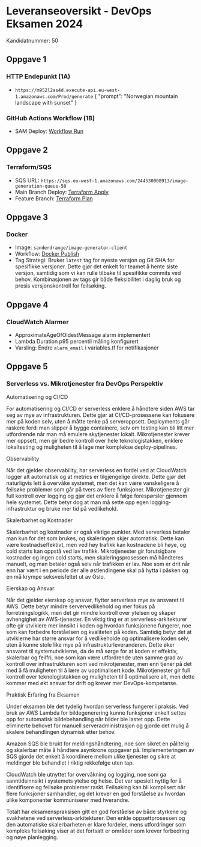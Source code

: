 # Leveranseoversikt - DevOps Eksamen 2024
Kandidatnummer: 50

## Oppgave 1
### HTTP Endepunkt (1A)
- `https://m952l2as4d.execute-api.eu-west-1.amazonaws.com/Prod/generate`
{ "prompt": "Norwegian mountain landscape with sunset" }

### GitHub Actions Workflow (1B)
- SAM Deploy: [Workflow Run](https://github.com/Sander-Drange/devops-exam-ai-travel-app/actions/runs/11843710491)

## Oppgave 2
### Terraform/SQS
- SQS URL: `https://sqs.eu-west-1.amazonaws.com/244530008913/image-generation-queue-50`
- Main Branch Deploy: [Terraform Apply](https://github.com/Sander-Drange/devops-exam-ai-travel-app/actions/runs/11936335818)
- Feature Branch: [Terraform Plan](https://github.com/Sander-Drange/devops-exam-ai-travel-app/actions/runs/11914390470)

## Oppgave 3
### Docker
- Image: `sanderdrange/image-generator-client`
- Workflow: [Docker Publish](https://github.com/Sander-Drange/devops-exam-ai-travel-app/actions/runs/11936539593)
- Tag Strategi: Bruker `latest` tag for nyeste versjon og Git SHA for spesifikke versjoner. Dette gjør det enkelt for teamet å hente siste versjon, samtidig som vi kan rulle tilbake til spesifikke commits ved behov. Kombinasjonen av tags gir både fleksibilitet i daglig bruk og presis versjonskontroll for feilsøking.

## Oppgave 4
### CloudWatch Alarmer
- ApproximateAgeOfOldestMessage alarm implementert
- Lambda Duration p95 percentil måling konfigurert
- Varsling: Endre `alarm_email` i variables.tf for notifikasjoner

## Oppgave 5 
### Serverless vs. Mikrotjenester fra DevOps Perspektiv

Automatisering og CI/CD

For automatisering og CI/CD er serverless enklere å håndtere siden AWS tar seg av mye av infrastrukturen. Dette gjør at CI/CD-prosessene kan fokusere mer på koden selv, uten å måtte tenke på serveroppsett. 
Deployments går raskere fordi man slipper å bygge containere, selv om testing kan bli litt mer utfordrende når man må emulere skytjenester lokalt. 
Mikrotjenester krever mer oppsett, men gir bedre kontroll over hele teknologistakken, enklere lokaltesting og muligheten til å lage mer komplekse deploy-pipelines.

Observability

Når det gjelder observability, har serverless en fordel ved at CloudWatch logger alt automatisk og at metrics er tilgjengelige direkte. 
Dette gjør det naturligvis lett å overvåke systemet, men det kan være vanskeligere å feilsøke problemer som går på tvers av flere funksjoner. 
Mikrotjenester gir full kontroll over logging og gjør det enklere å følge forespørsler gjennom hele systemet. Dette betyr dog at man må sette opp egen logging-infrastruktur og bruke mer tid på vedlikehold.

Skalerbarhet og Kostnader

Skalerbarhet og kostnader er også viktige punkter. Med serverless betaler man kun for det som brukes, og skaleringen skjer automatisk. 
Dette kan være kostnadseffektivt, men ved høy trafikk kan kostnadene bli høye, og cold starts kan oppstå ved lav trafikk. 
Mikrotjenester gir forutsigbare kostnader og ingen cold starts, men skaleringsprosessen må håndteres manuelt, og man betaler også selv når trafikken er lav. Noe som er drit når enn har vært i en periode der alle østlendingene skal på hytta i påsken og en må krympe seksveisfeltet ut av Oslo.

Eierskap og Ansvar

Når det gjelder eierskap og ansvar, flytter serverless mye av ansvaret til AWS. 
Dette betyr mindre servervedlikehold og mer fokus på forretningslogikk, men det gir mindre kontroll over ytelsen og skaper avhengighet av AWS-tjenester. 
En viktig ting er at serverless-arkitekturer ofte gir utviklere mer innsikt i koden og hvordan funksjonene fungerer, noe som kan forbedre forståelsen og kvaliteten på koden. 
Samtidig betyr det at utviklerne har større ansvar for å vedlikeholde og optimalisere koden selv, uten å kunne stole like mye på infrastrukturleverandøren. 
Dette øker ansvaret til systemutviklerne, da de må sørge for at koden er effektiv, skalerbar og feilfri, noe som kan være utfordrende uten samme grad av kontroll over infrastrukturen som ved mikrotjenester, men enn tjener på det med å få muligheten til å lære av uoptimalisert kode. 
Mikrotjenester gir full kontroll over teknologistakken og muligheten til å optimalisere alt, men dette kommer med økt ansvar for drift og krever mer DevOps-kompetanse.

Praktisk Erfaring fra Eksamen

Under eksamen ble det tydelig hvordan serverless fungerer i praksis. 
Ved bruk av AWS Lambda for bildegenerering kunne funksjoner enkelt settes opp for automatisk bildebehandling når bilder ble lastet opp. 
Dette eliminerte behovet for manuell serveradministrasjon og gjorde det mulig å skalere behandlingen dynamisk etter behov.

Amazon SQS ble brukt for meldingshåndtering, noe som sikret en pålitelig og skalerbar måte å håndtere asynkrone oppgaver på. 
Implementeringen av SQS gjorde det enkelt å koordinere mellom ulike tjenester og sikre at meldinger ble behandlet i riktig rekkefølge uten tap.

CloudWatch ble utnyttet for overvåkning og logging, noe som ga sanntidsinnsikt i systemets ytelse og helse. 
Det var spesielt nyttig for å identifisere og feilsøke problemer raskt. 
Feilsøking kan bli komplisert når flere funksjoner samhandler, og det krever en god forståelse av hvordan ulike komponenter kommuniserer med hverandre.

Totalt har eksamenspraksisen gitt en god forståelse av både styrkene og svakhetene ved serverless-arkitekturer. 
Den enkle oppsettprosessen og den automatiske skalerbarheten er klare fordeler, mens utfordringer som kompleks feilsøking viser at det fortsatt er områder som krever forbedring og nøye planlegging.